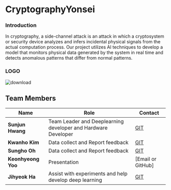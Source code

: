 # CryptographyYonsei

### Introduction
In cryptography, a side-channel attack is an attack in which a cryptosystem or security device analyzes and infers incidental physical signals from the actual computation process. Our project utilizes AI techniques to develop a model that monitors physical data generated by the system in real time and detects anomalous patterns that differ from normal patterns.


### LOGO 
![download](https://github.com/user-attachments/assets/9184b2ba-6190-42c6-8a8a-c7e20e7c898e)

## Team Members
| Name  | Role | Contact |
|--------|------|---------|
| **Sunjun Hwang** | Team Leader and Deeplearning developer and Hardware Developer | [GIT](https://github.com/justinbrianhwang)  |
| **Kwanho Kim** | Data collect and Report feedback | [GIT](https://github.com/kgh1232) |
| **Sungho Oh** | Data collect and Report feedback | [GIT](https://github.com/cod-Allen) |
| **Keonhyeong Yoo** | Presentation | [Email or GitHub] |
| **Jihyeok Ha** | Assist with experiments and help develop deep learning | [GIT](https://github.com/hajihyeok) |

